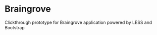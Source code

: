 Braingrove
==========

Clickthrough prototype for Braingrove application powered by LESS and Bootstrap
